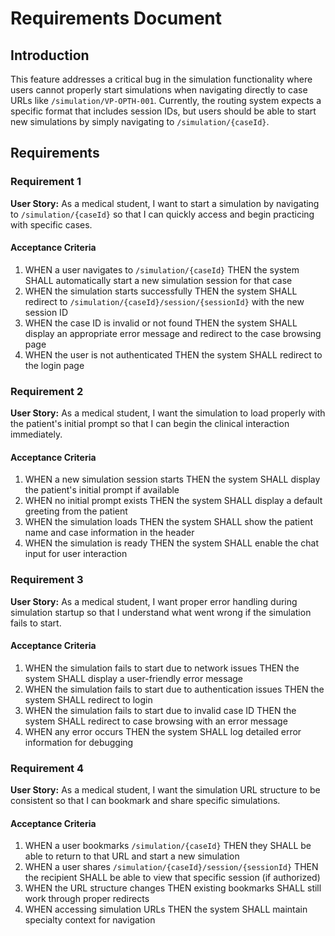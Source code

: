 # Requirements Document

## Introduction

This feature addresses a critical bug in the simulation functionality where users cannot properly start simulations when navigating directly to case URLs like `/simulation/VP-OPTH-001`. Currently, the routing system expects a specific format that includes session IDs, but users should be able to start new simulations by simply navigating to `/simulation/{caseId}`.

## Requirements

### Requirement 1

**User Story:** As a medical student, I want to start a simulation by navigating to `/simulation/{caseId}` so that I can quickly access and begin practicing with specific cases.

#### Acceptance Criteria

1. WHEN a user navigates to `/simulation/{caseId}` THEN the system SHALL automatically start a new simulation session for that case
2. WHEN the simulation starts successfully THEN the system SHALL redirect to `/simulation/{caseId}/session/{sessionId}` with the new session ID
3. WHEN the case ID is invalid or not found THEN the system SHALL display an appropriate error message and redirect to the case browsing page
4. WHEN the user is not authenticated THEN the system SHALL redirect to the login page

### Requirement 2

**User Story:** As a medical student, I want the simulation to load properly with the patient's initial prompt so that I can begin the clinical interaction immediately.

#### Acceptance Criteria

1. WHEN a new simulation session starts THEN the system SHALL display the patient's initial prompt if available
2. WHEN no initial prompt exists THEN the system SHALL display a default greeting from the patient
3. WHEN the simulation loads THEN the system SHALL show the patient name and case information in the header
4. WHEN the simulation is ready THEN the system SHALL enable the chat input for user interaction

### Requirement 3

**User Story:** As a medical student, I want proper error handling during simulation startup so that I understand what went wrong if the simulation fails to start.

#### Acceptance Criteria

1. WHEN the simulation fails to start due to network issues THEN the system SHALL display a user-friendly error message
2. WHEN the simulation fails to start due to authentication issues THEN the system SHALL redirect to login
3. WHEN the simulation fails to start due to invalid case ID THEN the system SHALL redirect to case browsing with an error message
4. WHEN any error occurs THEN the system SHALL log detailed error information for debugging

### Requirement 4

**User Story:** As a medical student, I want the simulation URL structure to be consistent so that I can bookmark and share specific simulations.

#### Acceptance Criteria

1. WHEN a user bookmarks `/simulation/{caseId}` THEN they SHALL be able to return to that URL and start a new simulation
2. WHEN a user shares `/simulation/{caseId}/session/{sessionId}` THEN the recipient SHALL be able to view that specific session (if authorized)
3. WHEN the URL structure changes THEN existing bookmarks SHALL still work through proper redirects
4. WHEN accessing simulation URLs THEN the system SHALL maintain specialty context for navigation